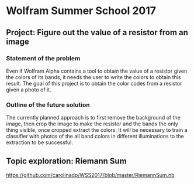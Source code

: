 # Wolfram Summer School 2017

## Project: Figure out the value of a resistor from an image

### Statement of the problem
Even if Wolfram Alpha contains a tool to obtain the value of a resistor given the colors of its bands, it needs the user to write the colors to obtain this result. The goal of this project is to obtain the color codes from a resistor given a photo of it.

### Outline of the future solution
The currently planned approach is to first remove the background of the image, then crop the image to make the resistor and the bands the only thing visible, once cropped extract the colors. It will be necessary to train a classifier with photos of the all band colors in different illuminations to the extraction to be successful.

## Topic exploration: Riemann Sum

https://github.com/carolinadp/WSS2017/blob/master/RiemannSum.nb
